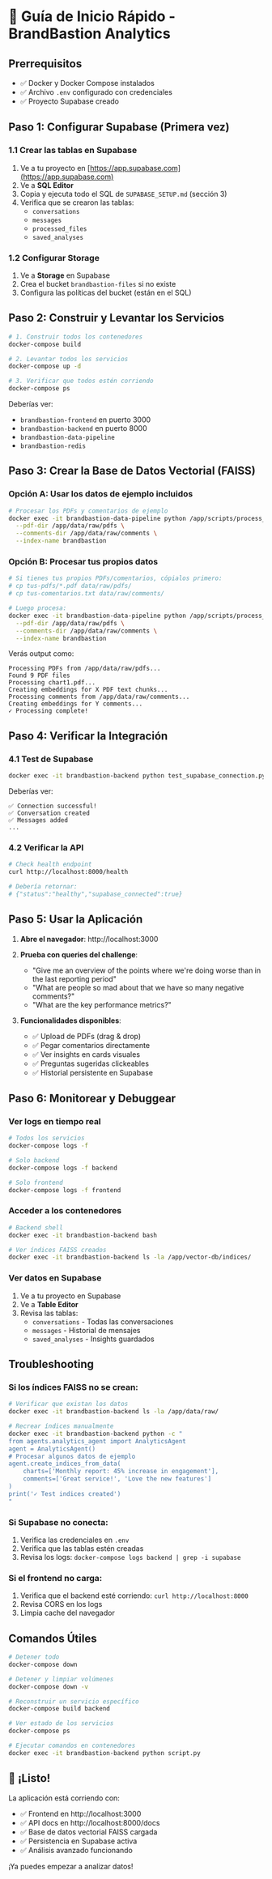 # 🚀 Guía de Inicio Rápido - BrandBastion Analytics

## Prerrequisitos
- ✅ Docker y Docker Compose instalados
- ✅ Archivo `.env` configurado con credenciales
- ✅ Proyecto Supabase creado

## Paso 1: Configurar Supabase (Primera vez)

### 1.1 Crear las tablas en Supabase
1. Ve a tu proyecto en [https://app.supabase.com](https://app.supabase.com)
2. Ve a **SQL Editor**
3. Copia y ejecuta todo el SQL de `SUPABASE_SETUP.md` (sección 3)
4. Verifica que se crearon las tablas:
   - `conversations`
   - `messages`
   - `processed_files`
   - `saved_analyses`

### 1.2 Configurar Storage
1. Ve a **Storage** en Supabase
2. Crea el bucket `brandbastion-files` si no existe
3. Configura las políticas del bucket (están en el SQL)

## Paso 2: Construir y Levantar los Servicios

```bash
# 1. Construir todos los contenedores
docker-compose build

# 2. Levantar todos los servicios
docker-compose up -d

# 3. Verificar que todos estén corriendo
docker-compose ps
```

Deberías ver:
- `brandbastion-frontend` en puerto 3000
- `brandbastion-backend` en puerto 8000
- `brandbastion-data-pipeline`
- `brandbastion-redis`

## Paso 3: Crear la Base de Datos Vectorial (FAISS)

### Opción A: Usar los datos de ejemplo incluidos
```bash
# Procesar los PDFs y comentarios de ejemplo
docker exec -it brandbastion-data-pipeline python /app/scripts/process_data.py \
  --pdf-dir /app/data/raw/pdfs \
  --comments-dir /app/data/raw/comments \
  --index-name brandbastion
```

### Opción B: Procesar tus propios datos
```bash
# Si tienes tus propios PDFs/comentarios, cópialos primero:
# cp tus-pdfs/*.pdf data/raw/pdfs/
# cp tus-comentarios.txt data/raw/comments/

# Luego procesa:
docker exec -it brandbastion-data-pipeline python /app/scripts/process_data.py \
  --pdf-dir /app/data/raw/pdfs \
  --comments-dir /app/data/raw/comments \
  --index-name brandbastion
```

Verás output como:
```
Processing PDFs from /app/data/raw/pdfs...
Found 9 PDF files
Processing chart1.pdf...
Creating embeddings for X PDF text chunks...
Processing comments from /app/data/raw/comments...
Creating embeddings for Y comments...
✓ Processing complete!
```

## Paso 4: Verificar la Integración

### 4.1 Test de Supabase
```bash
docker exec -it brandbastion-backend python test_supabase_connection.py
```

Deberías ver:
```
✅ Connection successful!
✅ Conversation created
✅ Messages added
...
```

### 4.2 Verificar la API
```bash
# Check health endpoint
curl http://localhost:8000/health

# Debería retornar:
# {"status":"healthy","supabase_connected":true}
```

## Paso 5: Usar la Aplicación

1. **Abre el navegador**: http://localhost:3000

2. **Prueba con queries del challenge**:
   - "Give me an overview of the points where we're doing worse than in the last reporting period"
   - "What are people so mad about that we have so many negative comments?"
   - "What are the key performance metrics?"

3. **Funcionalidades disponibles**:
   - ✅ Upload de PDFs (drag & drop)
   - ✅ Pegar comentarios directamente
   - ✅ Ver insights en cards visuales
   - ✅ Preguntas sugeridas clickeables
   - ✅ Historial persistente en Supabase

## Paso 6: Monitorear y Debuggear

### Ver logs en tiempo real
```bash
# Todos los servicios
docker-compose logs -f

# Solo backend
docker-compose logs -f backend

# Solo frontend
docker-compose logs -f frontend
```

### Acceder a los contenedores
```bash
# Backend shell
docker exec -it brandbastion-backend bash

# Ver índices FAISS creados
docker exec -it brandbastion-backend ls -la /app/vector-db/indices/
```

### Ver datos en Supabase
1. Ve a tu proyecto en Supabase
2. Ve a **Table Editor**
3. Revisa las tablas:
   - `conversations` - Todas las conversaciones
   - `messages` - Historial de mensajes
   - `saved_analyses` - Insights guardados

## Troubleshooting

### Si los índices FAISS no se crean:
```bash
# Verificar que existan los datos
docker exec -it brandbastion-backend ls -la /app/data/raw/

# Recrear índices manualmente
docker exec -it brandbastion-backend python -c "
from agents.analytics_agent import AnalyticsAgent
agent = AnalyticsAgent()
# Procesar algunos datos de ejemplo
agent.create_indices_from_data(
    charts=['Monthly report: 45% increase in engagement'],
    comments=['Great service!', 'Love the new features']
)
print('✓ Test indices created')
"
```

### Si Supabase no conecta:
1. Verifica las credenciales en `.env`
2. Verifica que las tablas estén creadas
3. Revisa los logs: `docker-compose logs backend | grep -i supabase`

### Si el frontend no carga:
1. Verifica que el backend esté corriendo: `curl http://localhost:8000`
2. Revisa CORS en los logs
3. Limpia cache del navegador

## Comandos Útiles

```bash
# Detener todo
docker-compose down

# Detener y limpiar volúmenes
docker-compose down -v

# Reconstruir un servicio específico
docker-compose build backend

# Ver estado de los servicios
docker-compose ps

# Ejecutar comandos en contenedores
docker exec -it brandbastion-backend python script.py
```

## 🎉 ¡Listo!

La aplicación está corriendo con:
- ✅ Frontend en http://localhost:3000
- ✅ API docs en http://localhost:8000/docs
- ✅ Base de datos vectorial FAISS cargada
- ✅ Persistencia en Supabase activa
- ✅ Análisis avanzado funcionando

¡Ya puedes empezar a analizar datos!